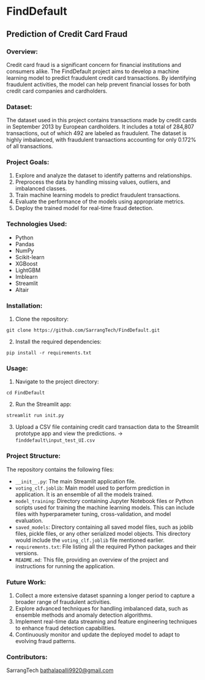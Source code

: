 # FindDefault
## Prediction of Credit Card Fraud
### Overview:
Credit card fraud is a significant concern for financial institutions and consumers alike. The FindDefault project aims to develop a machine learning model to predict fraudulent credit card transactions. By identifying fraudulent activities, the model can help prevent financial losses for both credit card companies and cardholders.

### Dataset:
The dataset used in this project contains transactions made by credit cards in September 2013 by European cardholders. It includes a total of 284,807 transactions, out of which 492 are labeled as fraudulent. The dataset is highly imbalanced, with fraudulent transactions accounting for only 0.172% of all transactions.

### Project Goals:
1. Explore and analyze the dataset to identify patterns and relationships.
2. Preprocess the data by handling missing values, outliers, and imbalanced classes.
3. Train machine learning models to predict fraudulent transactions.
4. Evaluate the performance of the models using appropriate metrics.
5. Deploy the trained model for real-time fraud detection.

### Technologies Used:
- Python
- Pandas
- NumPy
- Scikit-learn
- XGBoost
- LightGBM
- Imblearn
- Streamlit
- Altair

### Installation:
1. Clone the repository:
```
git clone https://github.com/SarrangTech/FindDefault.git
```

2. Install the required dependencies:
```
pip install -r requirements.txt
```


### Usage:
1. Navigate to the project directory:
```
cd FindDefault
```

2. Run the Streamlit app:
```
streamlit run init.py
```

3. Upload a CSV file containing credit card transaction data to the Streamlit prototype app and view the predictions. → `finddefault\input_test_UI.csv`

### Project Structure:	
The repository contains the following files:
- `__init__.py`: The main Streamlit application file.
- `voting_clf.joblib`: Main model used to perform prediction in application. It is an ensemble of all the models trained.
- `model_training`: Directory containing Jupyter Notebook files or Python scripts used for training the machine learning models. This can include files with hyperparameter tuning, cross-validation, and model evaluation.
- `saved_models`: Directory containing all saved model files, such as joblib files, pickle files, or any other serialized model objects. This directory would include the `voting_clf.joblib` file mentioned earlier.
- `requirements.txt`: File listing all the required Python packages and their versions.
- `README.md`: This file, providing an overview of the project and instructions for running the application.

### Future Work:
1. Collect a more extensive dataset spanning a longer period to capture a broader range of fraudulent activities.
2. Explore advanced techniques for handling imbalanced data, such as ensemble methods and anomaly detection algorithms.
3. Implement real-time data streaming and feature engineering techniques to enhance fraud detection capabilities.
4. Continuously monitor and update the deployed model to adapt to evolving fraud patterns.

### Contributors:
SarrangTech bathalapalli9920@gmail.com

